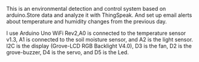 This is an environmental detection and control system based on arduino.Store data and analyze it with ThingSpeak. And set up email alerts about temperature and humidity changes from the previous day.

I use Arduino Uno WiFi Rev2,A0 is connected to the temperature sensor v1.3, A1 is connected to the soil moisture sensor, and A2 is the light sensor. I2C is the display (Grove-LCD RGB Backlight V4.0), D3 is the fan, D2 is the grove-buzzer, D4 is the servo, and D5 is the Led.
